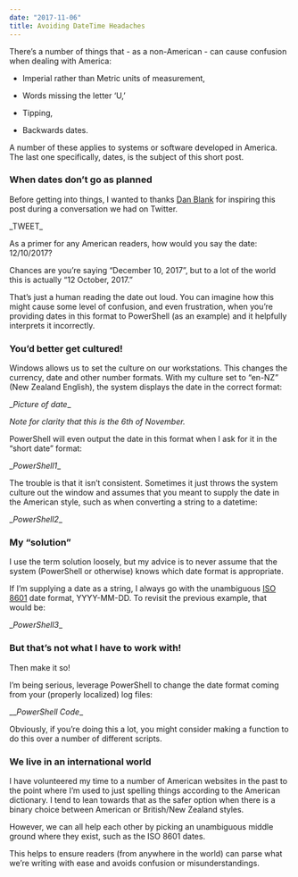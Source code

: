 ```yaml
---
date: "2017-11-06"
title: Avoiding DateTime Headaches
---
```


There’s a number of things that - as a non-American - can cause confusion when
dealing with America:

-   Imperial rather than Metric units of measurement,

-   Words missing the letter ‘U,’

-   Tipping,

-   Backwards dates.

A number of these applies to systems or software developed in America. The last
one specifically, dates, is the subject of this short post.

### When dates don’t go as planned

Before getting into things, I wanted to thanks [Dan
Blank](https://twitter.com/danblank000) for inspiring this post during a
conversation we had on Twitter.

\_TWEET\_

As a primer for any American readers, how would you say the date: 12/10/2017?

Chances are you’re saying “December 10, 2017”, but to a lot of the world this is
actually “12 October, 2017.”

That’s just a human reading the date out loud. You can imagine how this might
cause some level of confusion, and even frustration, when you’re providing dates
in this format to PowerShell (as an example) and it helpfully interprets it
incorrectly.

### You’d better get cultured!

Windows allows us to set the culture on our workstations. This changes the
currency, date and other number formats. With my culture set to “en-NZ” (New
Zealand English), the system displays the date in the correct format:

\__Picture of date_\_

*Note for clarity that this is the 6th of November.*

PowerShell will even output the date in this format when I ask for it in the
“short date” format:

\__PowerShell1_\_

The trouble is that it isn’t consistent. Sometimes it just throws the system
culture out the window and assumes that you meant to supply the date in the
American style, such as when converting a string to a datetime:

\__PowerShell2_\_

### My “solution”

I use the term solution loosely, but my advice is to never assume that the
system (PowerShell or otherwise) knows which date format is appropriate.

If I’m supplying a date as a string, I always go with the unambiguous [ISO
8601](https://www.iso.org/iso-8601-date-and-time-format.html) date format,
YYYY-MM-DD. To revisit the previous example, that would be:

\__PowerShell3_\_

### But that’s not what I have to work with!

Then make it so!

I’m being serious, leverage PowerShell to change the date format coming from
your (properly localized) log files:

\___PowerShell Code_\_

Obviously, if you’re doing this a lot, you might consider making a function to
do this over a number of different scripts.

### We live in an international world

I have volunteered my time to a number of American websites in the past to the
point where I’m used to just spelling things according to the American
dictionary. I tend to lean towards that as the safer option when there is a
binary choice between American or British/New Zealand styles.

However, we can all help each other by picking an unambiguous middle ground
where they exist, such as the ISO 8601 dates.

This helps to ensure readers (from anywhere in the world) can parse what we’re
writing with ease and avoids confusion or misunderstandings.
